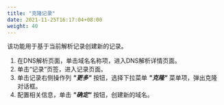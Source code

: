 ```yaml
---
title: "克隆记录"
date: 2021-11-25T16:17:04+08:00
weight: 40
---
```


该功能用于基于当前解析记录创建新的记录。

1. 在DNS解析页面，单击域名名称项，进入DNS解析详情页面。
2. 单击“记录”页签，进入记录页面。
3. 单击记录右侧操作列 **_"更多"_** 按钮，选择下拉菜单 **_"克隆"_** 菜单项，弹出克隆对话框。
4. 配置相关信息，单击 **_"确定"_** 按钮，创建新的域名。